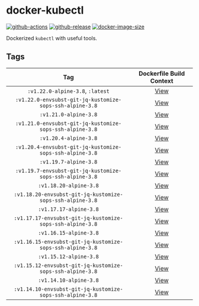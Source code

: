 # docker-kubectl

[![github-actions](https://github.com/theohbrothers/docker-kubectl/workflows/ci-master-pr/badge.svg)](https://github.com/theohbrothers/docker-kubectl/actions)
[![github-release](https://img.shields.io/github/v/release/theohbrothers/docker-kubectl?style=flat-square)](https://github.com/theohbrothers/docker-kubectl/releases/)
[![docker-image-size](https://img.shields.io/docker/image-size/theohbrothers/docker-kubectl/latest)](https://hub.docker.com/r/theohbrothers/docker-kubectl)

Dockerized `kubectl` with useful tools.

## Tags

| Tag | Dockerfile Build Context |
|:-------:|:---------:|
| `:v1.22.0-alpine-3.8`, `:latest` | [View](variants/v1.22.0-alpine-3.8 ) |
| `:v1.22.0-envsubst-git-jq-kustomize-sops-ssh-alpine-3.8` | [View](variants/v1.22.0-envsubst-git-jq-kustomize-sops-ssh-alpine-3.8 ) |
| `:v1.21.0-alpine-3.8` | [View](variants/v1.21.0-alpine-3.8 ) |
| `:v1.21.0-envsubst-git-jq-kustomize-sops-ssh-alpine-3.8` | [View](variants/v1.21.0-envsubst-git-jq-kustomize-sops-ssh-alpine-3.8 ) |
| `:v1.20.4-alpine-3.8` | [View](variants/v1.20.4-alpine-3.8 ) |
| `:v1.20.4-envsubst-git-jq-kustomize-sops-ssh-alpine-3.8` | [View](variants/v1.20.4-envsubst-git-jq-kustomize-sops-ssh-alpine-3.8 ) |
| `:v1.19.7-alpine-3.8` | [View](variants/v1.19.7-alpine-3.8 ) |
| `:v1.19.7-envsubst-git-jq-kustomize-sops-ssh-alpine-3.8` | [View](variants/v1.19.7-envsubst-git-jq-kustomize-sops-ssh-alpine-3.8 ) |
| `:v1.18.20-alpine-3.8` | [View](variants/v1.18.20-alpine-3.8 ) |
| `:v1.18.20-envsubst-git-jq-kustomize-sops-ssh-alpine-3.8` | [View](variants/v1.18.20-envsubst-git-jq-kustomize-sops-ssh-alpine-3.8 ) |
| `:v1.17.17-alpine-3.8` | [View](variants/v1.17.17-alpine-3.8 ) |
| `:v1.17.17-envsubst-git-jq-kustomize-sops-ssh-alpine-3.8` | [View](variants/v1.17.17-envsubst-git-jq-kustomize-sops-ssh-alpine-3.8 ) |
| `:v1.16.15-alpine-3.8` | [View](variants/v1.16.15-alpine-3.8 ) |
| `:v1.16.15-envsubst-git-jq-kustomize-sops-ssh-alpine-3.8` | [View](variants/v1.16.15-envsubst-git-jq-kustomize-sops-ssh-alpine-3.8 ) |
| `:v1.15.12-alpine-3.8` | [View](variants/v1.15.12-alpine-3.8 ) |
| `:v1.15.12-envsubst-git-jq-kustomize-sops-ssh-alpine-3.8` | [View](variants/v1.15.12-envsubst-git-jq-kustomize-sops-ssh-alpine-3.8 ) |
| `:v1.14.10-alpine-3.8` | [View](variants/v1.14.10-alpine-3.8 ) |
| `:v1.14.10-envsubst-git-jq-kustomize-sops-ssh-alpine-3.8` | [View](variants/v1.14.10-envsubst-git-jq-kustomize-sops-ssh-alpine-3.8 ) |

